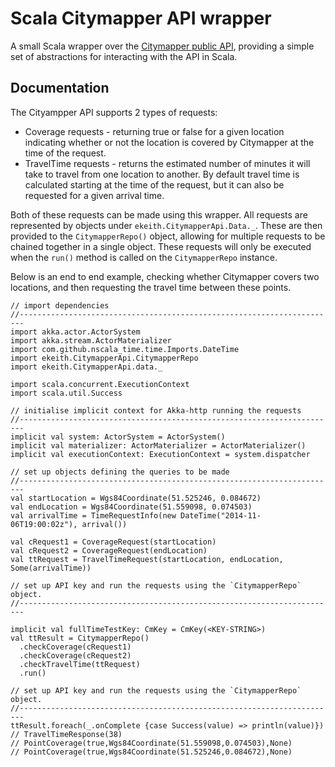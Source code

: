Scala Citymapper API wrapper
=======

A small Scala wrapper over the [Citymapper public API](https://citymapper.com/tools/1063/api-for-robots), providing a
simple set of abstractions for interacting with the API in Scala.

Documentation
-------------

The Cityampper API supports 2 types of requests:

* Coverage requests - returning true or false for a given location indicating whether or not the location is covered by
Citymapper at the time of the request.
* TravelTime requests - returns the estimated number of minutes it will take to travel from one location to another.
By default travel time is calculated starting at the time of the request, but it can also be requested for a given
arrival time.

Both of these requests can be made using this wrapper. All requests are represented by objects under 
`ekeith.CitymapperApi.Data._`. These are then provided to the `CitymapperRepo()` object, allowing for multiple requests
to be chained together in a single object. These requests will only be executed when the `run()` method is called on the
`CitymapperRepo` instance.

Below is an end to end example, checking whether Citymapper covers two locations, and then requesting the travel time
between these points.

```
// import dependencies
//-----------------------------------------------------------------------
import akka.actor.ActorSystem
import akka.stream.ActorMaterializer
import com.github.nscala_time.time.Imports.DateTime
import ekeith.CitymapperApi.CitymapperRepo
import ekeith.CitymapperApi.data._

import scala.concurrent.ExecutionContext
import scala.util.Success

// initialise implicit context for Akka-http running the requests
//-----------------------------------------------------------------------
implicit val system: ActorSystem = ActorSystem()
implicit val materializer: ActorMaterializer = ActorMaterializer()
implicit val executionContext: ExecutionContext = system.dispatcher

// set up objects defining the queries to be made
//-----------------------------------------------------------------------
val startLocation = Wgs84Coordinate(51.525246, 0.084672)
val endLocation = Wgs84Coordinate(51.559098, 0.074503)
val arrivalTime = TimeRequestInfo(new DateTime("2014-11-06T19:00:02z"), arrival())

val cRequest1 = CoverageRequest(startLocation)
val cRequest2 = CoverageRequest(endLocation)
val ttRequest = TravelTimeRequest(startLocation, endLocation, Some(arrivalTime))

// set up API key and run the requests using the `CitymapperRepo` object.
//-----------------------------------------------------------------------

implicit val fullTimeTestKey: CmKey = CmKey(<KEY-STRING>)
val ttResult = CitymapperRepo()
  .checkCoverage(cRequest1)
  .checkCoverage(cRequest2)
  .checkTravelTime(ttRequest)
  .run()

// set up API key and run the requests using the `CitymapperRepo` object.
//-----------------------------------------------------------------------
ttResult.foreach(_.onComplete {case Success(value) => println(value)})
// TravelTimeResponse(38)
// PointCoverage(true,Wgs84Coordinate(51.559098,0.074503),None)
// PointCoverage(true,Wgs84Coordinate(51.525246,0.084672),None)
```